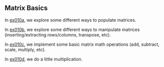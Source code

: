 ## Matrix Basics

In [ex010a](ex010a_creating_matrices), we explore some different ways to populate matrices.

In [ex010b](ex010b_manipulating_matrices), we explore some different ways to manipulate matrices (inserting/extracting rows/columns, transpose, etc).

In [ex010c](ex010c_basic_matrix_arithmetic), we implement some basic matrix math operations (add, subtract, scale, multiply, etc).

In [ex010d](ex010d_multiplying_non_square_matrices), we do a little multiplication.
